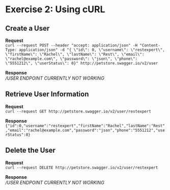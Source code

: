 # Exercise 2: Using cURL

## Create a User
**Request**  
`curl --request POST --header "accept: application/json" -H "Content-Type: application/json" -d "{ \"id\": 0, \"username\": \"restexpert\", \"firstName\": \"Rachel\", \"lastName\": \"Rest\", \"email\": \"rachel@example.com\", \"password\": \"json\", \"phone\": \"5551212\", \"userStatus\": 0}" http://petstore.swagger.io/v2/user`  

**Response**  
_/USER ENDPOINT CURRENTLY NOT WORKING_  


## Retrieve User Information
**Request**  
`curl --request GET http://petstore.swagger.io/v2/user/restexpert`  

**Response**  
`{"id":0,"username":"restexpert","firstName":"Rachel","lastName":"Rest","email":"rachel@example.com","password":"json","phone":"5551212","userStatus":0}`


## Delete the User
**Request**  
`curl --request DELETE http://petstore.swagger.io/v2/user/restexpert`  

**Response**  
_/USER ENDPOINT CURRENTLY NOT WORKING_
